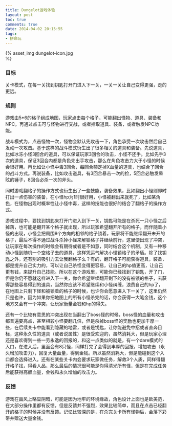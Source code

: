 ```yaml
---
title: Dungelot游戏体验
layout: post
toc: true
comments: true
date: 2014-04-02 20:15:55
tags:
- 拼命玩
---
```


{% asset_img dungelot-icon.jpg <br> %}

### 目标

关卡模式，在每一关找到钥匙打开门进入下一关，一关一关让自己变得更强，走的更远。

### 规则

游戏由5*6的格子组成地图，玩家点击每个格子，可能翻出怪物、道具、装备和NPC。再通过点击可与怪物进行交战，或者拾取道具、装备，或者触发NPC功能。

战斗模式为，点击怪物一次，怪物会默认先攻击一下，角色承受一次攻击然后自己发动一次攻击。基于这样的战斗模式衍生出了很多相关的道具和装备。先说道具，比如冰冻小怪3回合的道具，可以保证玩家3回合的攻击，小怪不还手。比如先手3次的道具，保证3回合内都是角色先出手攻击，那么在角色攻击力大于小怪的时候会很好用。再比如让小怪中毒3回合，每回合额定掉X血量的道具，也结合了回合的战斗方式。再说装备，比如攻击道具，有3回合暴击一次的捡，5回合必触发晕眩的锤子，8回合必杀一次的斧头。

同时游戏翻格子的操作方式也衍生出了一些技能，装备效果，比如翻出小怪则即时打出一点伤害的装备，在小怪hp为1时很好用，小怪被翻出来就死了，比如某角色，在怪物出现时概率性让小怪中毒，这样的技能也很好的结合了翻格子的操作方式。

游戏过程中，要找到钥匙来打开门进入到下一关，钥匙可能是在杀死一只小怪之后掉落，也可能是翻开某个格子就出现，所以玩家希望翻开所有的格子，而伴随着小怪的出现，小怪会把周围8个方向的相邻的格子锁着，玩家将不能继续翻开未开的格子，最后不得不通过战斗杀掉小怪来解锁格子并继续前行，这里便出现了冲突，让玩家在每次操作的时候会有期待或者是不如意，同时结合这个机制，又有一种移动小怪到随机一个空格子去的道具，这样凭运气解决小怪锁格子的矛盾。除了找钥匙之外，还有别的吸引力去让我翻格子么？有的，翻开格子可能获得道具，装备，都是提升自己实力的，可以让自己杀怪变得更容易，让自己的hp值更高，让自己更有钱，来提升自己技能。所以在这个游戏里，可能你已经找到了钥匙，开了门，但是你仍不愿就这样进入下一关，你会希望继续翻开剩下的没有被锁的格子，去获得那些容易得到的道具，当然你应该不希望继续和小怪纠缠，浪费自己的hp了，在地图上只剩下怪和被锁着的格子的时候，也许你会愿意进入下一关了，这里仍然只是也许，因为如果你把地图上的所有小怪杀完的话，你会获得一大笔金钱，这个地方又会有一个冲突，让玩家衡量金钱和hp的得失。

还有一个比较有意思的冲突出现在当翻出了boss怪的时候，boss怪的血量和攻击都普遍要高点，甚至相较小怪要翻几倍，但是杀掉boss怪的奖励也更加丰厚一些，在后续关卡中能看到隐藏的地雷，或者是钥匙，让你能避免中招或者直奔目标，这种永久性的道具（或者说属性）是很受欢迎的，虽然消耗大，但是玩家心理还是喜欢得到一些一劳永逸的回报的，和这一点类似的就是，有一个dare模式的入口，在进入后，里面会有8只怪，同样打完了会得到丰厚的回报，增加攻击（永久增加攻击力），回复大量血量，得到金钱。所以虽然消耗大，但是能碰到这个入口都会选择进入。还有在某些关卡内会要求玩家做任务，解救3个人质，同样得翻开格子找，得看人品，那么最后的情况很可能是你得清光所有怪，但是在完成任务后能获得高额血量，金钱和永久增加的攻击力。

### 反馈

游戏在画风上略显阴暗，可能是因为地牢的环境缘故，角色设计上面也是欧美范，在大部分操作里都有反馈，但是反馈并不强烈，效果比较简单，而且在点击已经翻开的格子的时候并没有反馈。记忆比较深的是，在杀完关卡所有怪物后，会落下彩带并赠送大量金钱。
